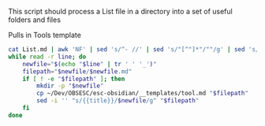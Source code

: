 This script should process a List file in a directory into a set of useful folders and files 

Pulls in Tools template

```sh
cat List.md | awk 'NF' | sed 's/^- //' | sed 's/"[^"]*"/""/g' | sed 's/([^)]*)//g' | sed 's/[()]//g' | sed 's/[[:space:]]*$//' | sed 's/\./-/g' | sed 's/\//-/g' | sed 's/#.*$//' | sed 's/\:.*$//' | sed 's/\[.*$//' | \
while read -r line; do
    newfile="$(echo "$line" | tr ' ' '_')"
    filepath="$newfile/$newfile.md"
    if [ ! -e "$filepath" ]; then
        mkdir -p "$newfile"
        cp ~/Dev/OBSESC/esc-obsidian/__templates/tool.md "$filepath"
        sed -i '' "s/{{title}}/$newfile/g" "$filepath"
    fi
done
```